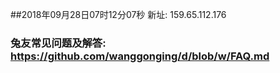 ##2018年09月28日07时12分07秒 新址: 159.65.112.176
### 兔友常见问题及解答: https://github.com/wanggonging/d/blob/w/FAQ.md
